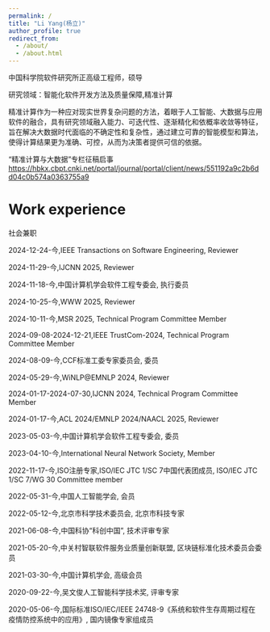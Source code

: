 ```yaml
---
permalink: /
title: "Li Yang(杨立)"
author_profile: true
redirect_from: 
  - /about/
  - /about.html
---
```


中国科学院软件研究所正高级工程师，硕导

研究领域：智能化软件开发方法及质量保障,精准计算

精准计算作为一种应对现实世界复杂问题的方法，着眼于人工智能、大数据与应用软件的融合，具有研究领域融入能力、可迭代性、逐渐精化和依概率收敛等特征，旨在解决大数据时代面临的不确定性和复杂性，通过建立可靠的智能模型和算法，使得计算结果更为准确、可控，从而为决策者提供可信的依据。

“精准计算与大数据”专栏征稿启事
https://hbkx.cbpt.cnki.net/portal/journal/portal/client/news/551192a9c2b6dd04c0b574a0363755a9

Work experience
======
社会兼职

2024-12-24-今,IEEE Transactions on Software Engineering, Reviewer

2024-11-29-今,IJCNN 2025, Reviewer

2024-11-18-今,中国计算机学会软件工程专委会, 执行委员

2024-10-25-今,WWW 2025, Reviewer

2024-10-11-今,MSR 2025, Technical Program Committee Member

2024-09-08-2024-12-21,IEEE TrustCom-2024, Technical Program Committee Member

2024-08-09-今,CCF标准工委专家委员会, 委员

2024-05-29-今,WiNLP@EMNLP 2024, Reviewer

2024-01-17-2024-07-30,IJCNN 2024, Technical Program Committee Member

2024-01-17-今,ACL 2024/EMNLP 2024/NAACL 2025, Reviewer

2023-05-03-今,中国计算机学会软件工程专委会, 委员

2023-04-10-今,International Neural Network Society, Member

2022-11-17-今,ISO注册专家,ISO/IEC JTC 1/SC 7中国代表团成员, ISO/IEC JTC 1/SC 7/WG 30 Committee member

2022-05-31-今,中国人工智能学会, 会员

2022-05-12-今,北京市科学技术委员会, 北京市科技专家

2021-06-08-今,中国科协“科创中国”, 技术评审专家

2021-05-20-今,中关村智联软件服务业质量创新联盟, 区块链标准化技术委员会委员

2021-03-30-今,中国计算机学会, 高级会员

2020-09-22-今,吴文俊人工智能科学技术奖, 评审专家

2020-05-06-今,国际标准ISO/IEC/IEEE 24748-9《系统和软件生存周期过程在疫情防控系统中的应用》, 国内镜像专家组成员
